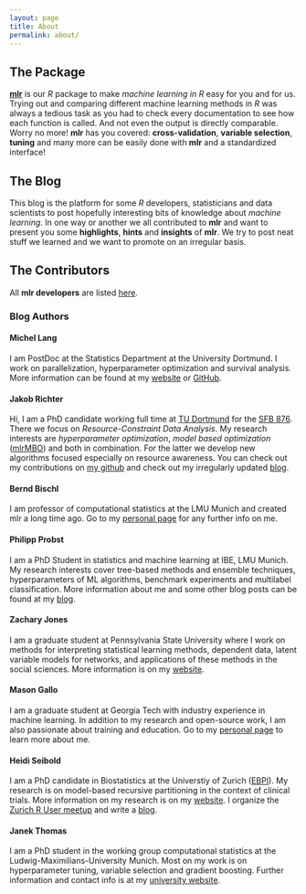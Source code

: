 ```yaml
---
layout: page
title: About
permalink: about/
---
```


## The Package

[**mlr**](https://github.com/mlr-org/mlr) is our *R* package to make *machine learning in R* easy for you and for us.
Trying out and comparing different machine learning methods in *R* was always a tedious task as you had to check every documentation to see how each function is called.
And not even the output is directly comparable.
Worry no more!
**mlr** has you covered: **cross-validation**, **variable selection**, **tuning** and many more can be easily done with **mlr** and a standardized interface!

## The Blog

This blog is the platform for some *R* developers, statisticians and data scientists to post hopefully interesting bits of knowledge about *machine learning*.
In one way or another we all contributed to **mlr** and want to present you some **highlights**, **hints** and **insights** of **mlr**.
We try to post neat stuff we learned and we want to promote on an irregular basis.


## The Contributors

All **mlr developers** are listed [here](https://github.com/mlr-org/mlr/wiki/mlr-developer-team-and-contributors-page).

### Blog Authors

#### Michel Lang

I am PostDoc at the Statistics Department at the University Dortmund.
I work on parallelization, hyperparameter optimization and survival analysis.
More information can be found at my [website](https://www.statistik.tu-dortmund.de/lang00.html) or [GitHub](https://github.com/mllg).

#### Jakob Richter

Hi, I am a PhD candidate working full time at [TU Dortmund](https://www.statistik.tu-dortmund.de/richter.html) for the [SFB 876](http://sfb876.tu-dortmund.de/).
There we focus on *Resource-Constraint Data Analysis*.
My research interests are *hyperparameter optimization*, *model based optimization* ([mlrMBO](https://github.com/berndbischl/mlrMBO)) and both in combination.
For the latter we develop new algorithms focused especially on resource awareness.
You can check out my contributions on [my github](https://github.com/jakob-r) and check out my irregularly updated [blog](https://jakob-r.github.io).

#### Bernd Bischl

I am professor of computational statistics at the LMU Munich and created mlr a long time ago.
Go to my [personal page](http://berndbischl.github.io/) for any further info on me.

#### Philipp Probst

I am a PhD Student in statistics and machine learning at IBE, LMU Munich.
My research interests cover tree-based methods and ensemble techniques, hyperparameters of ML algorithms, benchmark experiments and multilabel classification.
More information about me and some other blog posts can be found at my [blog](http://philipppro.github.io/).

#### Zachary Jones

I am a graduate student at Pennsylvania State University where I work on methods for interpreting
statistical learning methods, dependent data, latent variable models for networks, and applications of these
methods in the social sciences. More information is on my [website](http://zmjones.com).

#### Mason Gallo

I am a graduate student at Georgia Tech with industry experience in machine learning. In addition
to my research and open-source work, I am also passionate about training and education. Go to
my [personal page](http://masongallo.github.io/) to learn more about me.

#### Heidi Seibold

I am a PhD candidate in Biostatistics at the Universtiy of Zurich 
([EBPI](http://www.ebpi.uzh.ch/en/aboutus/people.html)).
My research is on model-based recursive partitioning in the context of clinical trials.
More information on my research is on my [website](http://www.ebpi.uzh.ch/en/aboutus/departments/biostatistics/teambiostats/seibold.html).
I organize the [Zurich R User meetup](http://www.meetup.com/Zurich-R-User-Group/) and write a 
[blog](http://heidiseibold.github.io/). 

#### Janek Thomas

I am a PhD student in the working group computational statistics at the Ludwig-Maximilians-University Munich.
Most on my work is on hyperparameter tuning, variable selection and gradient boosting.
Further information and contact info is at my [university website](http://compstat-lmu.github.io/people/thomas/). 

